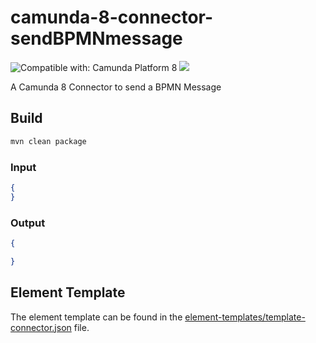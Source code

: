 # camunda-8-connector-sendBPMNmessage


![Compatible with: Camunda Platform 8](https://img.shields.io/badge/Compatible%20with-Camunda%20Platform%208-0072Ce)
[![](https://img.shields.io/badge/Community%20Extension-An%20open%20source%20community%20maintained%20project-FF4700)](https://github.com/camunda-community-hub/community)

A Camunda 8 Connector to send a BPMN Message

## Build

```bash
mvn clean package
```


### Input

```json
{
}
```

### Output

```json
{

}
```


## Element Template

The element template can be found in the [element-templates/template-connector.json](element-templates/template-connector.json) file.